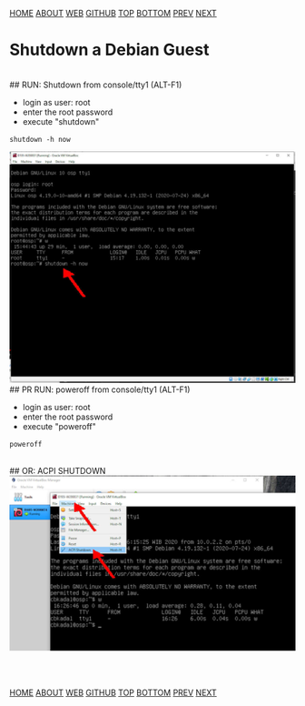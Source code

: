 ---
---

[HOME](index.md)
[ABOUT](README.md)
[WEB](https://osp4diss.vlsm.org/)
[GITHUB](https://github.com/UI-FASILKOM-OS/osp4diss/)
[TOP](#)
[BOTTOM](#endofpage)
[PREV](osp-002-login.md)
[NEXT](osp-002-putty.md)

# Shutdown a Debian Guest

<br>
## RUN: Shutdown from console/tty1 (ALT-F1)

* login as user: root
* enter the root password
* execute "shutdown"

```
shutdown -h now

```

<img src="pictures/WK-OSP-18.jpg"  width="960">

<br>
## PR RUN: poweroff from console/tty1 (ALT-F1)

* login as user: root
* enter the root password
* execute "poweroff"


```
poweroff

```

<br>
## OR: ACPI SHUTDOWN

<img src="pictures/WK-OSP-19.jpg"  width="960">

<br id="endofpage"><br>

[HOME](index.md)
[ABOUT](README.md)
[WEB](https://osp4diss.vlsm.org/)
[GITHUB](https://github.com/UI-FASILKOM-OS/osp4diss/)
[TOP](#)
[BOTTOM](#endofpage)
[PREV](osp-002-login.md)
[NEXT](osp-002-putty.md)
<br>

